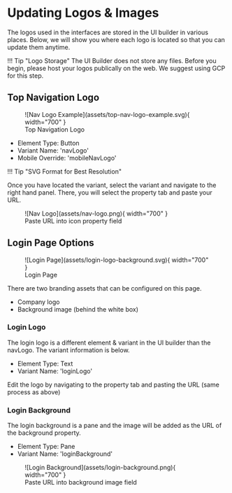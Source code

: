 # Updating Logos & Images

The logos used in the interfaces are stored in the UI builder in various places. Below, we will show you where each logo is located so that you can update them anytime. 

!!! Tip "Logo Storage"
    The UI Builder does not store any files. Before you begin, please host your logos publically on the web. We suggest using GCP for this step.
    
## Top Navigation Logo

<figure markdown>
![Nav Logo Example](assets/top-nav-logo-example.svg){ width="700" }
  <figcaption>Top Navigation Logo</figcaption>
</figure>

- Element Type: Button
- Variant Name: 'navLogo'
- Mobile Override: 'mobileNavLogo'

!!! Tip "SVG Format for Best Resolution"

Once you have located the variant, select the variant and navigate to the right hand panel. There, you will select the property tab and paste your URL. 

<figure markdown>
![Nav Logo](assets/nav-logo.png){ width="700" }
  <figcaption>Paste URL into icon property field</figcaption>
</figure>

## Login Page Options

<figure markdown>
![Login Page](assets/login-logo-background.svg){ width="700" }
  <figcaption>Login Page</figcaption>
</figure>

There are two branding assets that can be configured on this page.

- Company logo
- Background image (behind the white box)

### Login Logo

The login logo is a different element & variant in the UI builder than the navLogo. The variant information is below. 

- Element Type: Text
- Variant Name: 'loginLogo'

Edit the logo by navigating to the property tab and pasting the URL (same process as above)

### Login Background

The login background is a pane and the image will be added as the URL of the background property.

- Element Type: Pane
- Variant Name: 'loginBackground'

<figure markdown>
![Login Background](assets/login-background.png){ width="700" }
  <figcaption>Paste URL into background image field</figcaption>
</figure>
